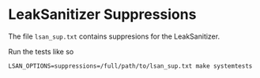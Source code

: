 # LeakSanitizer Suppressions

The file `lsan_sup.txt` contains suppresions for
the LeakSanitizer.

Run the tests like so

```
LSAN_OPTIONS=suppressions=/full/path/to/lsan_sup.txt make systemtests
```
